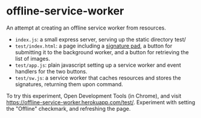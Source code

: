 # offline-service-worker
An attempt at creating an offline service worker from resources.

* `index.js`: a small express server, serving up the static directory test/
* `test/index.html`: a page including a [signature pad](https://github.com/szimek/signature_pad), a button for submitting it to the background worker, and a button for retrieving the list of images. 
* `test/app.js`: plain javascript setting up a service worker and event handlers for the two buttons. 
* `test/sw.js`: a service worker that caches resources and stores the signatures, returning them upon command.

To try this experiment, Open Development Tools (in Chrome), and visit https://offline-service-worker.herokuapp.com/test/. Experiment with setting the "Offline" checkmark, and refreshing the page. 
